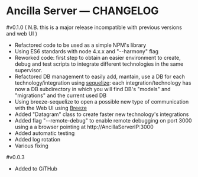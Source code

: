 Ancilla Server — CHANGELOG
==================================================

#v0.1.0 ( N.B. this is a major release incompatible with previous versions and web UI )
- Refactored code to be used as a simple NPM's library
- Using ES6 standards with node 4.x.x and "--harmony" flag
- Reworked code: first step to obtain an easier environment to create, debug and test scripts to integrate different technologies in the same supervisor.
- Refactored DB management to easily add, mantain, use a DB for each technology/integration using [sequelize](http://docs.sequelizejs.com/en/latest/): each integration/technology has now a DB subdirectory in which you will find DB's "models" and "migrations" and the current used DB
- Using breeze-sequelize to open a possible new type of communication with the Web UI using [Breeze](http://www.getbreezenow.com/)
- Added "Datagram" class to create faster new technology's integrations
- Added flag "--remote-debug" to enable remote debugging on port 3000 using a a browser pointing at http://AncillaServerIP:3000
- Added automatic testing
- Added log rotation
- Various fixing

#v0.0.3
- Added to GiTHub
